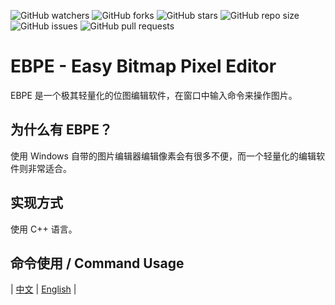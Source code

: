 ![GitHub watchers](https://img.shields.io/github/watchers/Haohao123coding/easy-bitmap-pixel-editor.svg)
![GitHub forks](https://img.shields.io/github/forks/Haohao123coding/easy-bitmap-pixel-editor.svg)
![GitHub stars](https://img.shields.io/github/stars/Haohao123coding/easy-bitmap-pixel-editor.svg)
![GitHub repo size](https://img.shields.io/github/repo-size/Haohao123coding/easy-bitmap-pixel-editor.svg)
![GitHub issues](https://img.shields.io/github/issues/Haohao123coding/easy-bitmap-pixel-editor.svg)
![GitHub pull requests](https://img.shields.io/github/issues-pr/Haohao123coding/easy-bitmap-pixel-editor.svg)

# EBPE - Easy Bitmap Pixel Editor

EBPE 是一个极其轻量化的位图编辑软件，在窗口中输入命令来操作图片。

## 为什么有 EBPE？

使用 Windows 自带的图片编辑器编辑像素会有很多不便，而一个轻量化的编辑软件则非常适合。

## 实现方式

使用 C++ 语言。

## 命令使用 / Command Usage

| [中文](docs/use_command_zh-cn.md) | [English](docs/use_command_en-us.md) |
